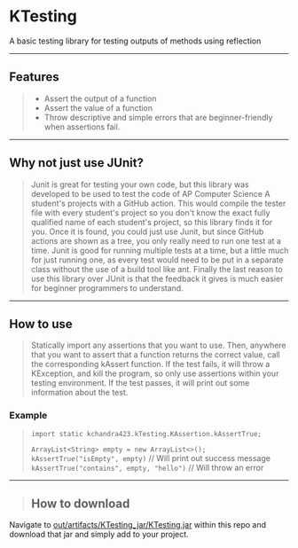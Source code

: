 # KTesting
A basic testing library for testing outputs of methods using reflection
***
## Features
> - Assert the output of a function  
> - Assert the value of a function
> - Throw descriptive and simple errors that are beginner-friendly when assertions fail.
***
## Why not just use JUnit?
> Junit is great for testing your own code, but this library was developed
> to be used to test the code of AP Computer Science A student's projects with a GitHub action.
> This would compile the tester file with every student's project
> so you don't know the exact fully qualified name of each student's project,
> so this library finds it for you. Once it is found, you could just use Junit, but since GitHub
> actions are shown as a tree, you only really need to run one test at a time. Junit is good for
> running multiple tests at a time, but a little much for just running one, as every test would need to 
> be put in a separate class without the use of a build tool like ant.
> Finally the last reason to use this library over JUnit is that the 
> feedback it gives is much easier for beginner programmers to understand. 
***
## How to use
> Statically import any assertions that you want to use. Then, anywhere that you want to assert that a function returns the correct value,
call the corresponding kAssert function. If the test fails, it will throw a KException, and kill the program, so only use assertions within
your testing environment. If the test passes, it will print out some information about the test.
### Example
> `import static kchandra423.kTesting.KAssertion.kAssertTrue;`
> 
> `ArrayList<String> empty = new ArrayList<>();`  
> `kAssertTrue("isEmpty", empty)` // Will print out success message  
> `kAssertTrue("contains", empty, "hello")` // Will throw an error
***
> ## How to download
Navigate to [out/artifacts/KTesting_jar/KTesting.jar](https://github.com/kchandra423/KTesting/blob/master/out/artifacts/KTesting_jar/KTesting.jar) within this repo and download that jar and simply add to your project.
